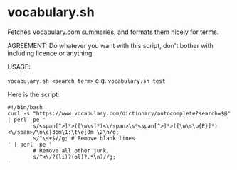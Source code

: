 vocabulary.sh
=============

Fetches Vocabulary.com summaries, and formats them nicely for terms.

AGREEMENT:
Do whatever you want with this script, don't bother with including licence or anything.

USAGE:

```vocabulary.sh <search term>```
e.g.
```vocabulary.sh test```

Here is the script:
```
#!/bin/bash
curl -s "https://www.vocabulary.com/dictionary/autocomplete?search=$@" | perl -pe '
        s/<span[^>]*>([\w\s]*)<\/span>\s*<span[^>]*>([\w\s\p{P}]*)<\/span>/\n\e[36m\1:\t\e[0m \2\n/g;
        s/^\s+$//g; # Remove blank lines
' | perl -pe '
        # Remove all other junk.
        s/^<\/?(li)?(ol)?.*\n?//g;
'
```
